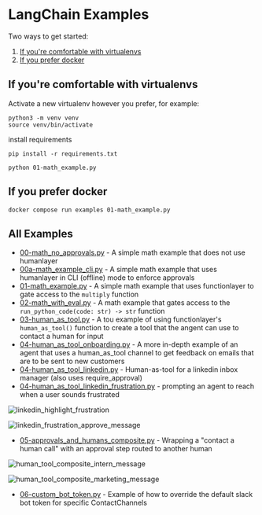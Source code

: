 # LangChain Examples

Two ways to get started:

1. [If you're comfortable with virtualenvs](#if-youre-comfortable-with-virtualenvs)
2. [If you prefer docker](#if-you-prefer-docker)

## If you're comfortable with virtualenvs

Activate a new virtualenv however you prefer, for example:

```
python3 -m venv venv
source venv/bin/activate
```

install requirements

```
pip install -r requirements.txt
```

```
python 01-math_example.py
```

## If you prefer docker

```
docker compose run examples 01-math_example.py
```

## All Examples

- [00-math_no_approvals.py](00-math_no_approvals.py) - A simple math example that does not use humanlayer
- [00a-math_example_cli.py](00a-math_example_cli.py) - A simple math example that uses humanlayer in CLI (offline) mode to enforce approvals
- [01-math_example.py](01-math_example.py) - A simple math example that uses functionlayer to gate access to the `multiply` function
- [02-math_with_eval.py](02-math_with_eval.py) - A math example that gates access to the `run_python_code(code: str) -> str` function
- [03-human_as_tool.py](03-human_as_tool.py) - A tou example of using functionlayer's `human_as_tool()` function to create a tool that the angent can use to contact a human for input
- [04-human_as_tool_onboarding.py](04-human_as_tool_onboarding.py) - A more in-depth example of an agent that uses a human_as_tool channel to get feedback on emails that are to be sent to new customers
- [04-human_as_tool_linkedin.py](04-human_as_tool_onboarding.py) - Human-as-tool for a linkedin inbox manager (also uses require_approval)
- [04-human_as_tool_linkedin_frustration.py](04-human_as_tool_onboarding.py) - prompting an agent to reach when a user sounds frustrated

![linkedin_highlight_frustration](./img/human_as_tool_linkedin_highlight.png)

![linkedin_frustration_approve_message](./img/human_as_tool_msg_approval.png)

- [05-approvals_and_humans_composite.py](05-approvals_and_humans_composite.py) - Wrapping a "contact a human call" with an approval step routed to another human

![human_tool_composite_intern_message](./img/human_approval_composite_intern.png)

![human_tool_composite_marketing_message](./img/human_approval_composite_marketing.png)

- [06-custom_bot_token.py](06-custom_bot_token.py) - Example of how to override the default slack bot token for specific ContactChannels
